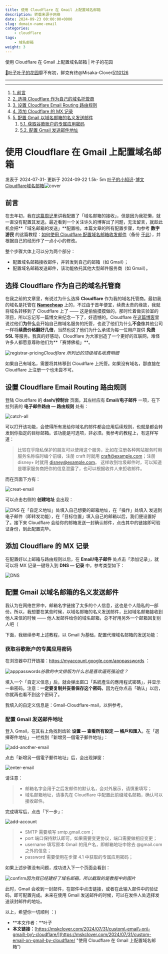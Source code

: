 ```yaml
---
title: 使用 Cloudflare 在 Gmail 上配置域名邮箱
description: 转载来源于网络
date: 2024-09-23 00:00:00+0000
slug: domain-name-email
categories:
    - cloudflare
tags:
    - 域名邮箱
weight: 3 
---
```


使用 Cloudflare 在 Gmail 上配置域名邮箱 \| 叶子的花园

[🥬](https://mskclover.com/about/ "叶子")[叶子](/about/)[叶子的花园](https://mskclover.com/about/site.html)靡不有初，鲜克有终@Misaka\-Clover[51](/archives/ "归档")[10](/categories/ "分类")[126](/tags/ "标签")

---

---

  
1. [1\. 前言](#%E5%89%8D%E8%A8%80)
2. [2\. 选择 Cloudflare 作为自己的域名托管商](#%E9%80%89%E6%8B%A9-Cloudflare-%E4%BD%9C%E4%B8%BA%E8%87%AA%E5%B7%B1%E7%9A%84%E5%9F%9F%E5%90%8D%E6%89%98%E7%AE%A1%E5%95%86)
3. [3\. 设置 Cloudflare Email Routing 路由规则](#%E8%AE%BE%E7%BD%AE-Cloudflare-Email-Routing-%E8%B7%AF%E7%94%B1%E8%A7%84%E5%88%99)
4. [4\. 添加 Cloudflare 的 MX 记录](#%E6%B7%BB%E5%8A%A0-Cloudflare-%E7%9A%84-MX-%E8%AE%B0%E5%BD%95)
5. [5\. 配置 Gmail 以域名邮箱的名义发送邮件](#%E9%85%8D%E7%BD%AE-Gmail-%E4%BB%A5%E5%9F%9F%E5%90%8D%E9%82%AE%E7%AE%B1%E7%9A%84%E5%90%8D%E4%B9%89%E5%8F%91%E9%80%81%E9%82%AE%E4%BB%B6)
	1. [5\.1\. 获取谷歌账户的专属应用密码](#%E8%8E%B7%E5%8F%96%E8%B0%B7%E6%AD%8C%E8%B4%A6%E6%88%B7%E7%9A%84%E4%B8%93%E5%B1%9E%E5%BA%94%E7%94%A8%E5%AF%86%E7%A0%81)
	2. [5\.2\. 配置 Gmail 发送邮件地址](#%E9%85%8D%E7%BD%AE-Gmail-%E5%8F%91%E9%80%81%E9%82%AE%E4%BB%B6%E5%9C%B0%E5%9D%80)
# 使用 Cloudflare 在 Gmail 上配置域名邮箱

 发表于 2024\-07\-31\- 更新于 2024\-09\-22 1\.5k\- 5m [叶子的小知识](/categories/%E5%8F%B6%E5%AD%90%E7%9A%84%E5%B0%8F%E7%9F%A5%E8%AF%86/)\-[博文](/tags/%E5%8D%9A%E6%96%87/)[Cloudflare](/tags/Cloudflare/)[域名邮箱](/tags/%E5%9F%9F%E5%90%8D%E9%82%AE%E7%AE%B1/)![cover](https://mskclover.com/images/custom-email-on-gmail-by-cloudflare/cover.jpg)

## 前言

在去年初，我在[这篇周记](https://mskclover.com/2023/04/09/2023-04-Week-14/)里讲我配置了「域名邮箱的接收」，但是因为我犯懒，就一直没有配置其发送。最近看到一个关注许久的博客出了问题，无法留言，就趁此机会把**「域名邮箱的发送」**配置啦。本篇文章的所有配置步骤，均参考 **数字游民** 的这篇教程：[如何使用 Cloudflare 配置域名邮箱收发邮件](https://blog.shuziyimin.org/1355#comment-8798/)（备份 [于此](https://web.archive.org/web/20240916150632/https://blog.shuziyimin.org/1355#comment-8798/)），并根据自己的经历作了一点小小的修改。


整个步骤大体上可以分为两个部分：


* 配置域名邮箱接收邮件，并转发到自己的邮箱（如 Gmail）；
* 配置域名邮箱发送邮件，该功能依托其他大型邮件服务商（如 Gmail）。


## 选择 Cloudflare 作为自己的域名托管商

在我之前的文章里，有说过为什么选择 **Cloudflare** 作为我的域名托管商。最初我的域名是托管在 **[Namecheap](https://www.namecheap.com/)** 上的，不过由于首年便宜，续费太贵的缘故，我就将域名转移到了 Cloudflare 上了 —— 这是偷偷摸摸做的，那时忙着做实验室的项目，所以忘记写一篇博文来纪念一下了，好遗憾的。Cloudflare 在[这篇博客](https://blog.cloudflare.com/cloudflare-registrar/)里说过他们**为什么**会开始自己做域名服务的托管，也说了他们为什么**不会**像其他公司一样将**续费价格翻好几倍**，当然也说了他们为什么承诺为每一位用户提供 **免费 SSL** 等服务。我真的好感动，Cloudflare 为大家创造了一个更好的互联网，难怪许多人都愿意尊称他们为**「赛博佛祖」**。


![registrar-pricing](https://mskclover.com/images/custom-email-on-gmail-by-cloudflare/registrar-pricing.jpg)*Cloudflare 所列出的顶级域名收费明细*


如果自己有域名，需要将其转移到 Cloudflare 上托管。如果没有域名，那直接在 Cloudflare 上注册一个也未尝不可。


## 设置 Cloudflare Email Routing 路由规则

登陆 Cloudflare 的 **dash/控制台** 页面，其左栏应有 **Email/电子邮件** 一项，在下拉列表的 **电子邮件路由 — 路由规则** 处有：


![catch-all](https://mskclover.com/images/custom-email-on-gmail-by-cloudflare/catch-all.jpg)


可以打开该功能，会使得所有发给你域名的邮件都会应用后续规则，也就是都会转发到你指定的目标邮箱。该功能是可选项，非必须。我参考的教程上，有这样写道：



> 比较在乎隐私保护的朋友可以使用这个服务，比如在注册各种网站服务时用服务名称临时编个前缀，注册 craft 时就用 [craft@example.com](/cdn-cgi/l/email-protection#e8cecb90dedbd3cecb90dfdad3cecbd1dfd3cecb90deded3cecb90dfdcd3cecbdedcd3cecb90deddd3cecb90dfd0d3cecb90ded9d3cecbd9d8d1d3cecb90dfd8d3cecb90de8bd3cecb90deddd3cecbdcded3cecb90dedbd3cecb90de8ed3cecb90de8cd3)；注册 disney\+ 时就用 [disney@example.com](/cdn-cgi/l/email-protection#b89e9bc08e8c839e9bc08e81839e9bc08f8b839e9b898988839e9bc08e8d839e9b898a89839e9bc08c88839e9bc08e8d839e9bc08f80839e9bc08e89839e9b898881839e9b89898a839e9b898880839e9b898889839e9b8c8e839e9bc08e8b839e9b898989839e9bc08edc83)。 这样收到垃圾邮件时，可以知道是哪家服务商把你的信息泄露了，也可以根据收件人来拒收邮件。


而在页面下方有：


![creat-email](https://mskclover.com/images/custom-email-on-gmail-by-cloudflare/creat-email.jpg)


可以点击右侧的 **创建地址** 会出现：


![DNS](https://mskclover.com/images/custom-email-on-gmail-by-cloudflare/set-action.jpg)
在「自定义地址」处填入自己想要的邮箱地址，在「操作」处填入 发送到电子邮件（即转发功能），在「目标位置」填入自己的邮箱以后，我们便设置好了。接下来 Cloudflare 会给你的邮箱发送一封确认邮件，点击其中的链接即可验证身份，到此配置完毕。


## 添加 Cloudflare 的 MX 记录

在配置好以上邮箱与路由规则以后，在 **Email/电子邮件** 处点击「添加记录」，就可以将 MX 记录一键导入到 **DNS — 记录** 中，参考类型如下：


![DNS](https://mskclover.com/images/custom-email-on-gmail-by-cloudflare/DNS.jpg)


## 配置 Gmail 以域名邮箱的名义发送邮件

我认为在网络世界中，邮箱名字链接了太多的个人信息，这也是个人隐私的一部份。所以，我想要在某些时候，以域名邮箱的名义发送邮件，比如域名邮箱接收到他人来信的时候 —— 他人发邮件给你的域名邮箱，总不好用另外一个邮箱回复别人吧（


下面，我继续参考上述教程，以 Gmail 为基础，配置代理域名邮箱的发送功能：


### 获取谷歌账户的专属应用密码

在浏览器中打开链接：<https://myaccount.google.com/apppasswords> ：


![apppasswords](https://mskclover.com/images/custom-email-on-gmail-by-cloudflare/apppasswords.jpg)*谷歌的中文排版为什么总是喜欢逼死强迫症？*


填入一个「自定义信息」后，就会弹出窗口「系統產生的應用程式密碼」，并显示一串密码。注意：**一定要复制并妥善保存这个密码**，因为在你点击「确认」以后，你就再也看不到这个密码了。


我填入的自定义信息是：Gmail\-Cloudflare\-mail，以供参考。


### 配置 Gmail 发送邮件地址

登入 Gmail，在其右上角找到齿轮 **设置 — 查看所有設定 — 帳戶和匯入**，在「選擇寄件地址」一栏找到「新增另一個電子郵件地址」：


![add-another-email](https://mskclover.com/images/custom-email-on-gmail-by-cloudflare/add-another-email.jpg)


点击「新增另一個電子郵件地址」后，会出现弹窗：


![enter-email](https://mskclover.com/images/custom-email-on-gmail-by-cloudflare/enter-email.jpg)


请注意：



> * 邮箱名字会用于之后发邮件的默认名，会对外展示，请慎重填写；
> * 域名邮箱地址，请事先在 Cloudflare 中配置此前缀域名邮箱，确认可以接收邮件。


完成填写后，点击「下一步」：


![add-account](https://mskclover.com/images/custom-email-on-gmail-by-cloudflare/add-account.jpg)



> * SMTP 需要填写 smtp.gmail.com；
> * port 端口保持默认即可，如果需要变更协议，端口需要做相应变更；
> * username 填写原本 Gmail 的用户名，即邮箱地址中除去 @gmail.com 之外的信息；
> * password 需要使用在步骤 4\.1 中获取的专属应用密码；


如果上述步骤没有问题，成功进入下一个页面会看到：


![confirm](https://mskclover.com/images/custom-email-on-gmail-by-cloudflare/confirm.jpg)*因为我已经建好了域名邮箱，所以截取的是教程中的图片*


此时，Gmail 会收到一封邮件，在邮件中点击链接，或者在此输入邮件中的验证码，即可配置完成。未来在使用 Gmail 发送邮件的时候，可以在发件人处选择发送该封邮件的地址。


以上，希望你一切顺利 ：)


* **本文作者：**叶子
* **本文链接：**[https://mskclover.com/2024/07/31/custom\-email\-on\-gmail\-by\-cloudflare/](https://mskclover.com/2024/07/31/custom-email-on-gmail-by-cloudflare/ "使用 Cloudflare 在 Gmail 上配置域名邮箱")

